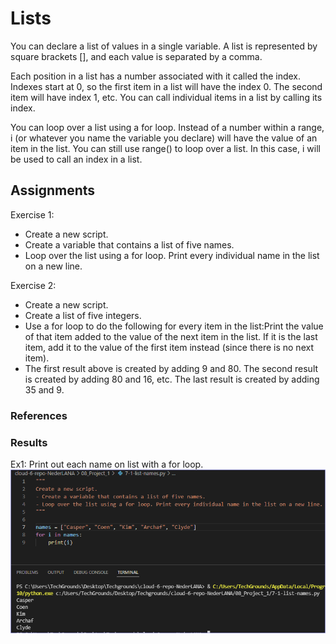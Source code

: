 # Lists
You can declare a list of values in a single variable. A list is represented by square brackets [], and each value is separated by a comma.

Each position in a list has a number associated with it called the index. Indexes start at 0, so the first item in a list will have the index 0. The second item will have index 1, etc. You can call individual items in a list by calling its index.

You can loop over a list using a for loop. Instead of a number within a range, i (or whatever you name the variable you declare) will have the value of an item in the list. You can still use range() to loop over a list. In this case, i will be used to call an index in a list.


## Assignments
Exercise 1:
- Create a new script.
- Create a variable that contains a list of five names.
- Loop over the list using a for loop. Print every individual name in the list on a new line.

Exercise 2:
- Create a new script.
- Create a list of five integers.
- Use a for loop to do the following for every item in the list:Print the value of that item added to the value of the next item in the list. If it is the last item, add it to the value of the first item instead (since there is no next item).
- The first result above is created by adding 9 and 80. The second result is created by adding 80 and 16, etc. The last result is created by adding 35 and 9.


### References


### Results

Ex1: Print out each name on list with a for loop.
![](../00_includes/wk08/7-ex1.png)

